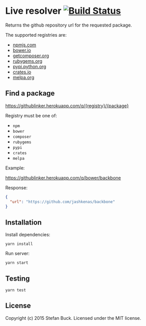 # Live resolver [![Build Status][travis-image]][travis-url]

Returns the github repository url for the requested package.

The supported registries are:
  - [npmjs.com](https://npmjs.com)
  - [bower.io](http:/bower.io)
  - [getcomposer.org](https://getcomposer.org)
  - [rubygems.org](https://rubygems.org)
  - [pypi.python.org](https://pypi.python.org)
  - [crates.io](https://crates.io)
  - [melpa.org](https://melpa.org)
  
## Find a package

https://githublinker.herokuapp.com/q/{registry}/{package}

Registry must be one of:
  - `npm`
  - `bower`
  - `composer`
  - `rubygems`
  - `pypi`
  - `crates`
  - `melpa`

Example:

https://githublinker.herokuapp.com/q/bower/backbone

Response:

```json
{
  "url": "https://github.com/jashkenas/backbone"
}
```

## Installation

Install dependencies:

`yarn install`

Run server:

`yarn start`

## Testing

`yarn test`


## License

Copyright (c) 2015 Stefan Buck. Licensed under the MIT license.


[travis-url]: https://travis-ci.org/OctoLinker/live-resolver
[travis-image]: https://travis-ci.org/OctoLinker/live-resolver.svg?branch=master
